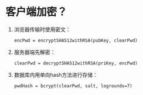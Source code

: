 

# 客户端加密？

1. 浏览器传输时使用密文： 

    ```
    encPwd = encryptSHA512withRSA(pubKey, clearPwd)
    ```
2. 服务器端先解密：
 
    ```
    clearPwd = decryptSHA512withRSA(priKey, encPwd)
    ```
3. 数据库内用单向hash方法进行存储：

    ```
    pwdHash = bcrypt(clearPwd, salt, logrounds=7)
    ```
